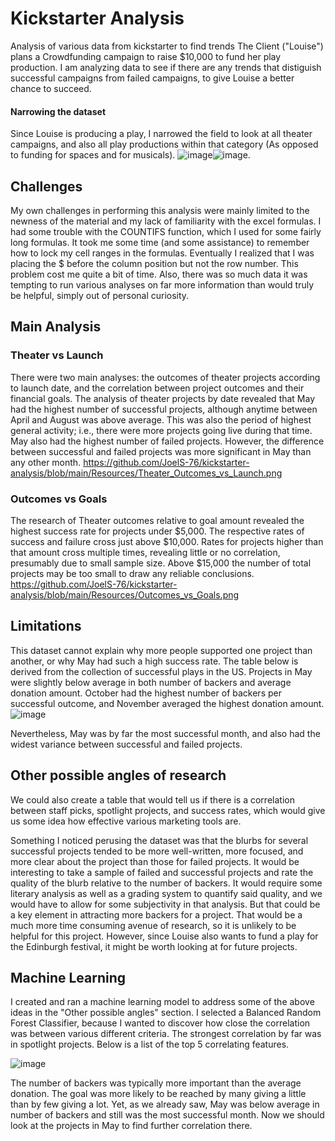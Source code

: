 # Kickstarter Analysis
Analysis of various data from kickstarter to find trends
The Client ("Louise") plans a Crowdfunding campaign to raise $10,000 to fund her play production. I am analyzing data to see if there are any trends that distiguish successful campaigns from failed campaigns, to give Louise a better chance to succeed.

#### Narrowing the dataset
Since Louise is producing a play, I narrowed the field to look at all theater campaigns, and also all play productions within that category (As opposed to funding for spaces and for musicals). ![image](https://user-images.githubusercontent.com/84299125/121837021-e1781680-cc91-11eb-94c8-d5a10e2dada1.png)![image](https://user-images.githubusercontent.com/84299125/121837086-0bc9d400-cc92-11eb-8287-a25215bb3d29.png). 

## Challenges
My own challenges in performing this analysis were mainly limited to the newness of the material and my lack of familiarity with the excel formulas. I had some trouble with the COUNTIFS function, which I used for some fairly long formulas. It took me some time (and some assistance) to remember how to lock my cell ranges in the formulas. Eventually I realized that I was placing the $ before the column position but not the row number. This problem cost me quite a bit of time. Also, there was so much data it was tempting to run various analyses on far more information than would truly be helpful, simply out of personal curiosity.

## Main Analysis
### Theater vs Launch
There were two main analyses: the outcomes of theater projects according to launch date, and the correlation between project outcomes and their financial goals.
The analysis of theater projects by date revealed that May had the highest number of successful projects, although anytime between April and August was above average. This was also the period of highest general activity; i.e., there were more projects going live during that time. May also had the highest number of failed projects. However, the difference between successful and failed projects was more significant in May than any other month. https://github.com/JoelS-76/kickstarter-analysis/blob/main/Resources/Theater_Outcomes_vs_Launch.png

### Outcomes vs Goals
The research of Theater outcomes relative to goal amount revealed the highest success rate for projects under $5,000. The respective rates of success and failure cross just above $10,000. Rates for projects higher than that amount cross multiple times, revealing little or no correlation, presumably due to small sample size. Above $15,000 the number of total projects may be too small to draw any reliable conclusions. https://github.com/JoelS-76/kickstarter-analysis/blob/main/Resources/Outcomes_vs_Goals.png

## Limitations
This dataset cannot explain why more people supported one project than another, or why May had such a high success rate. The table below is derived from the collection of successful plays in the US. Projects in May were slightly below average in both number of backers and average donation amount. October had the highest number of backers per successful outcome, and November averaged the highest donation amount. ![image](https://user-images.githubusercontent.com/84299125/121882798-39cd0980-ccce-11eb-8ed1-a98f12373044.png) 

Nevertheless, May was by far the most successful month, and also had the widest variance between successful and failed projects.

## Other possible angles of research
We could also create a table that would tell us if there is a correlation between staff picks, spotlight projects, and success rates, which would give us some idea how effective various marketing tools are.

Something I noticed perusing the dataset was that the blurbs for several successful projects tended to be more well-written, more focused, and more clear about the project than those for failed projects. It would be interesting to take a sample of failed and successful projects and rate the quality of the blurb relative to the number of backers. It would require some literary analysis as well as a grading system to quantify said quality, and we would have to allow for some subjectivity in that analysis. But that could be a key element in attracting more backers for a project. That would be a much more time consuming avenue of research, so it is unlikely to be helpful for this project. However, since Louise also wants to fund a play for the Edinburgh festival, it might be worth looking at for future projects.

## Machine Learning
I created and ran a machine learning model to address some of the above ideas in the "Other possible angles" section. I selected a Balanced Random Forest Classifier, because I wanted to discover how close the correlation was between various different criteria. The strongest correlation by far was in spotlight projects. Below is a list of the top 5 correlating features.

![image](https://user-images.githubusercontent.com/84299125/166140092-272c08d3-3294-4201-8686-2cbda00ca585.png)

The number of backers was typically more important than the average donation. The goal was more likely to be reached by many giving a little than by few giving a lot. Yet, as we already saw, May was below average in number of backers and still was the most successful month. Now we should look at the projects in May to find further correlation there.
